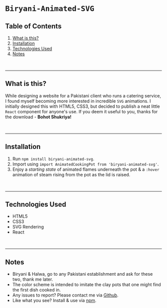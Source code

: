 

# `Biryani-Animated-SVG`

## Table of Contents

1. [What is this?](#id-section1)
2. [Installation](#id-section2)
3. [Technologies Used](#id-section3)
4. [Notes](#id-section4)

<br/>

<hr>

<div  id='id-section1'/>

## What is this?

While designing a website for a Pakistani client who runs a catering service, I found myself becoming more interested in incredible `SVG` animations. I initially designed this with HTML5, CSS3, but decided to publish a neat little `React` component for anyone's use. If you deem it useful to you, thanks for the download - **Bohot Shukriya!**

<br/>

<hr>

<div  id='id-section2'/>

## Installation

1. Run `npm install biryani-animated-svg`.
2. Import using `import AnimatedCookingPot from 'biryani-animated-svg'`.
3. Enjoy a *starting state* of animated flames underneath the pot & a `:hover` animation of steam rising from the pot as the lid is raised.


<br/>

<hr>

<div id='id-section3' />

## Technologies Used

* HTML5
* CSS3
* SVG Rendering
* React


<br/>

<hr>

<div id='id-section4' />

## Notes

* Biryani & Halwa, go to any Pakistani establishment and ask for these two, thank me later. 
* The color scheme is intended to imitate the clay pots that one might find the first dish cooked in.
* Any issues to report? Please contact me via [Github](https://github.com/hamzafoy/biryani-animate).
* Like what you see? Install & use via [npm](https://www.npmjs.com/package/biryani-animate).